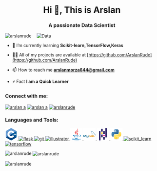 <h1 align="center">Hi 👋, This is Arslan</h1>
<h3 align="center">A passionate Data Scientist</h3>
<img align="right" alt="Data" width = "400" scr = "https://www.google.com/imgres?q=animated%20gif%20data&imgurl=https%3A%2F%2Fi.gifer.com%2Forigin%2F1e%2F1efebdb3fc3ec45938a06112d1b13feb_w200.gif&imgrefurl=https%3A%2F%2Fgifer.com%2Fen%2Fgifs%2Fdata&docid=_CHCGveEIDboiM&tbnid=X-iHbnu9nSM_GM&vet=12ahUKEwiu6dXsxuqGAxVTAtsEHczVAu0QM3oECEoQAA..i&w=200&h=150&hcb=2&ved=2ahUKEwiu6dXsxuqGAxVTAtsEHczVAu0QM3oECEoQAA">

<p align="left"> <img src="https://komarev.com/ghpvc/?username=arslanrude&label=Profile%20views&color=0e75b6&style=flat" alt="arslanrude" /> </p>

- 🌱 I’m currently learning **Scikit-learn,TensorFlow,Keras**

- 👨‍💻 All of my projects are available at [https://github.com/ArslanRude](https://github.com/ArslanRude)

- 📫 How to reach me **arslanmorza644@gmail.com**

- ⚡ Fact **I am a Quick Learner**

<h3 align="left">Connect with me:</h3>
<p align="left">
<a href="https://linkedin.com/in/arslan a" target="blank"><img align="center" src="https://raw.githubusercontent.com/rahuldkjain/github-profile-readme-generator/master/src/images/icons/Social/linked-in-alt.svg" alt="arslan a" height="30" width="40" /></a>
<a href="https://fb.com/arslan a" target="blank"><img align="center" src="https://raw.githubusercontent.com/rahuldkjain/github-profile-readme-generator/master/src/images/icons/Social/facebook.svg" alt="arslan a" height="30" width="40" /></a>
<a href="https://instagram.com/arslanrude" target="blank"><img align="center" src="https://raw.githubusercontent.com/rahuldkjain/github-profile-readme-generator/master/src/images/icons/Social/instagram.svg" alt="arslanrude" height="30" width="40" /></a>
</p>

<h3 align="left">Languages and Tools:</h3>
<p align="left"> <a href="https://www.w3schools.com/cpp/" target="_blank" rel="noreferrer"> <img src="https://raw.githubusercontent.com/devicons/devicon/master/icons/cplusplus/cplusplus-original.svg" alt="cplusplus" width="40" height="40"/> </a> <a href="https://flask.palletsprojects.com/" target="_blank" rel="noreferrer"> <img src="https://www.vectorlogo.zone/logos/pocoo_flask/pocoo_flask-icon.svg" alt="flask" width="40" height="40"/> </a> <a href="https://git-scm.com/" target="_blank" rel="noreferrer"> <img src="https://www.vectorlogo.zone/logos/git-scm/git-scm-icon.svg" alt="git" width="40" height="40"/> </a> <a href="https://www.adobe.com/in/products/illustrator.html" target="_blank" rel="noreferrer"> <img src="https://www.vectorlogo.zone/logos/adobe_illustrator/adobe_illustrator-icon.svg" alt="illustrator" width="40" height="40"/> </a> <a href="https://www.java.com" target="_blank" rel="noreferrer"> <img src="https://raw.githubusercontent.com/devicons/devicon/master/icons/java/java-original.svg" alt="java" width="40" height="40"/> </a> <a href="https://www.mysql.com/" target="_blank" rel="noreferrer"> <img src="https://raw.githubusercontent.com/devicons/devicon/master/icons/mysql/mysql-original-wordmark.svg" alt="mysql" width="40" height="40"/> </a> <a href="https://pandas.pydata.org/" target="_blank" rel="noreferrer"> <img src="https://raw.githubusercontent.com/devicons/devicon/2ae2a900d2f041da66e950e4d48052658d850630/icons/pandas/pandas-original.svg" alt="pandas" width="40" height="40"/> </a> <a href="https://www.python.org" target="_blank" rel="noreferrer"> <img src="https://raw.githubusercontent.com/devicons/devicon/master/icons/python/python-original.svg" alt="python" width="40" height="40"/> </a> <a href="https://scikit-learn.org/" target="_blank" rel="noreferrer"> <img src="https://upload.wikimedia.org/wikipedia/commons/0/05/Scikit_learn_logo_small.svg" alt="scikit_learn" width="40" height="40"/> </a> <a href="https://www.tensorflow.org" target="_blank" rel="noreferrer"> <img src="https://www.vectorlogo.zone/logos/tensorflow/tensorflow-icon.svg" alt="tensorflow" width="40" height="40"/> </a> </p>

<p><img align="left" src="https://github-readme-stats.vercel.app/api/top-langs?username=arslanrude&show_icons=true&locale=en&layout=compact" alt="arslanrude" /></p>

<p>&nbsp;<img align="center" src="https://github-readme-stats.vercel.app/api?username=arslanrude&show_icons=true&locale=en" alt="arslanrude" /></p>

<p><img align="center" src="https://github-readme-streak-stats.herokuapp.com/?user=arslanrude&" alt="arslanrude" /></p>
